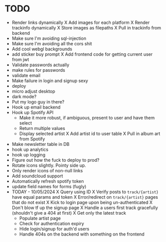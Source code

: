 # TODO
- Render links dynamically
X Add images for each platform
X Render trackinfo dynamically
X Store images as filepaths
X Pull in trackinfo from backend
- Make sure I'm avoiding sql-injection
- Make sure I'm avoiding all the cors shit
- Add cool webgl backgrounds
- add sticker buy prompt
X Add frontend code for getting current user from jwt
- Validate passwords actually
- make rules for passwords
- validate email
- Make failure in login and signup sexy
- deploy
- micro adjust desktop
- dark mode?
- Put my logo guy in there?
- Hook up email backend
- Hook up Spotify API
  - Make it more robust, if ambiguous, present to user and have them select
  - Return multiple values
  - Display selected artist
  X Add artist id to user table
  X Pull in album art from Spotify
- Make newsletter table in DB
- hook up analytics
- hook up logging
- Figure out how the fuck to deploy to prod?
- Rotate icons slightly. Pointy side up.
- Only render icons of non-null links
- Add soundcloud support
- Automatically refresh spotify token
- update field names for forms (fugly)
- TODAY - 10/05/2024
  X Query using ID
  X Verify posts to `track/{artist}` have equal params and token
  X Error/redirect on `track/{artist}` pages that do not exist
  X Kick to login page upon being un-authenticated
  X Don't blow tf up the signup page
  X Handle a users first track gracefully (shouldn't give a 404 at first)
  X Get only the latest track
  - Populate artist page
  - Check for authentication expiry
  - Hide login/signup for auth'd users
  - Handle 404s on the backend with something on the frontend
